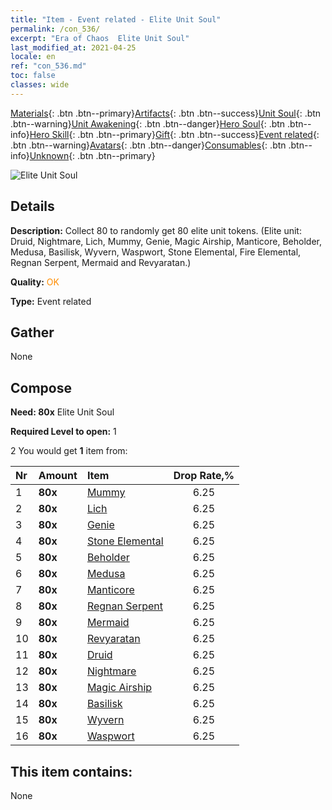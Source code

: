 ```yaml
---
title: "Item - Event related - Elite Unit Soul"
permalink: /con_536/
excerpt: "Era of Chaos  Elite Unit Soul"
last_modified_at: 2021-04-25
locale: en
ref: "con_536.md"
toc: false
classes: wide
---
```

 [Materials](/Items/){: .btn .btn--primary}[Artifacts](/Items/Artifacts/){: .btn .btn--success}[Unit Soul](/Items/UnitSoul/){: .btn .btn--warning}[Unit Awakening](/Items/UnitAwakening/){: .btn .btn--danger}[Hero Soul](/Items/HeroSoul/){: .btn .btn--info}[Hero Skill](/Items/HeroSkill/){: .btn .btn--primary}[Gift](/Items/Gift/){: .btn .btn--success}[Event related](/Items/Events/){: .btn .btn--warning}[Avatars](/Items/Avatars/){: .btn .btn--danger}[Consumables](/Items/Consumables/){: .btn .btn--info}[Unknown](/Items/Unknown/){: .btn .btn--primary}

 ![Elite Unit Soul](/images/t/i_10022.png)

## Details
 **Description:** Collect 80 to randomly get 80 elite unit tokens. (Elite unit: Druid, Nightmare, Lich, Mummy, Genie, Magic Airship, Manticore, Beholder, Medusa, Basilisk, Wyvern, Waspwort, Stone Elemental, Fire Elemental, Regnan Serpent, Mermaid and Revyaratan.)

 **Quality:** <span style="color: #FF8C00">OK</span>

 **Type:** Event related

## Gather

  None

## Compose

 **Need: 80x** Elite Unit Soul

 **Required Level to open:** 1

 2 You would get **1** item  from:

  | Nr | Amount |     Item    | Drop Rate,% |
  |:---|:-------|:------------|:---------:|
  | 1 |  **80x** | [Mummy](/Items/unt_215/) | 6.25 | 
  | 2 |  **80x** | [Lich](/Items/unt_212/) | 6.25 | 
  | 3 |  **80x** | [Genie](/Items/unt_239/) | 6.25 | 
  | 4 |  **80x** | [Stone Elemental](/Items/unt_266/) | 6.25 | 
  | 5 |  **80x** | [Beholder](/Items/unt_246/) | 6.25 | 
  | 6 |  **80x** | [Medusa](/Items/unt_247/) | 6.25 | 
  | 7 |  **80x** | [Manticore](/Items/unt_249/) | 6.25 | 
  | 8 |  **80x** | [Regnan Serpent](/Items/unt_276/) | 6.25 | 
  | 9 |  **80x** | [Mermaid](/Items/unt_277/) | 6.25 | 
  | 10 |  **80x** | [Revyaratan](/Items/unt_280/) | 6.25 | 
  | 11 |  **80x** | [Druid](/Items/unt_206/) | 6.25 | 
  | 12 |  **80x** | [Nightmare](/Items/unt_233/) | 6.25 | 
  | 13 |  **80x** | [Magic Airship](/Items/unt_242/) | 6.25 | 
  | 14 |  **80x** | [Basilisk](/Items/unt_256/) | 6.25 | 
  | 15 |  **80x** | [Wyvern](/Items/unt_258/) | 6.25 | 
  | 16 |  **80x** | [Waspwort](/Items/unt_260/) | 6.25 | 


## This item contains:

  None

